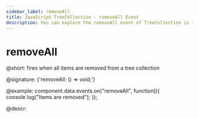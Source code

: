 ```yaml
---
sidebar_label: removeAll
title: JavaScript TreeCollection - removeAll Event 
description: You can explore the removeAll event of TreeCollection in the documentation of the DHTMLX JavaScript UI library. Browse developer guides and API reference, try out code examples and live demos, and download a free 30-day evaluation version of DHTMLX Suite 7.
---
```


# removeAll

@short: fires when all items are removed from a tree collection

@signature: {'removeAll: () => void;'}

@example:
component.data.events.on("removeAll", function(){
	console.log("Items are removed");
});

@descr:
